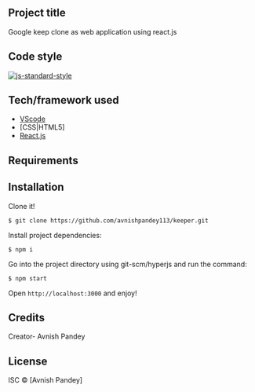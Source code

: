 ## Project title

Google keep clone as web application using react.js

## Code style

[![js-standard-style](https://img.shields.io/badge/code%20style-standard-brightgreen.svg?style=flat)](https://github.com/feross/standard)

## Tech/framework used

- [VScode](https://code.visualstudio.com/)
- [CSS|HTML5]
- [React.js](https://reactjs.org)

## Requirements

## Installation

Clone it!

```
$ git clone https://github.com/avnishpandey113/keeper.git
```

Install project dependencies:

```
$ npm i
```

Go into the project directory using git-scm/hyperjs and run the command:

```
$ npm start
```

Open `http://localhost:3000` and enjoy!

## Credits

Creator- Avnish Pandey

## License

ISC © [Avnish Pandey]

